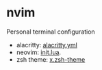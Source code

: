 # nvim

Personal terminal configuration

- alacritty: [alacritty.yml](./.config/alacritty/alacritty.yml)
- neovim: [init.lua](./.config/nvim/init.lua).
- zsh theme: [x.zsh-theme](./.oh-my-zsh/custom//themes/x.zsh-theme)
